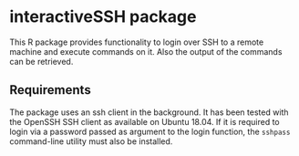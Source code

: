 # interactiveSSH package

This R package provides functionality to login over SSH
to a remote machine and execute commands on it.
Also the output of the commands can be retrieved.

## Requirements

The package uses an ssh client in the background. 
It has been tested with the OpenSSH SSH client
as available on Ubuntu 18.04.
If it is required to login via a password passed 
as argument to the login function, the `sshpass`
command-line utility must also be installed.

